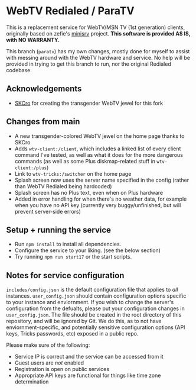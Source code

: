 # WebTV Redialed / ParaTV
This is a replacement service for WebTV/MSN TV (1st generation) clients, originally based on zefie's [minisrv](https://github.com/zefie/zefie_wtvp_minisrv) project. **This software is provided AS IS, with NO WARRANTY.**

This branch (`paratv`) has my own changes, mostly done for myself to assist with messing around with the WebTV hardware and service. No help will be provided in trying to get this branch to run, nor the original Redialed codebase.

## Acknowledgements
- [SKCro](https://github.com/SKCro/) for creating the transgender WebTV jewel for this fork
  
## Changes from main
- A new transgender-colored WebTV jewel on the home page thanks to SKCro
- Adds `wtv-client:/client`, which includes a linked list of every client command I've tested, as well as what it does for the more dangerous commands (as well as some Plus diskmap-related stuff in `wtv-client:/plus`)
- Link to `wtv-tricks:/switcher` on the home page
- Splash screen now uses the server name specified in the config (rather than WebTV Redialed being hardcoded)
- Splash screen has no Plus text, even when on Plus hardware
- Added in error handling for when there's no weather data, for example when you have no API key (currently very buggy/unfinished, but will prevent server-side errors)

## Setup + running the service
- Run `npm install` to install all dependencies.
- Configure the service to your liking. (see the below section)
- Try running `npm run start17` or the start scripts.

## Notes for service configuration 
`includes/config.json` is the default configuration file that applies to *all* instances. `user_config.json` should contain configuration options specific to your instance and enviornment. If you wish to change the server's configuration from the defualts, please put your configuration changes in `user_config.json`. The file should be created in the root directory of this repository, and will be ignored by Git. We do this, as to not have enviornment-specific, and potentially sensitive configuration options (API keys, Tricks passwords, etc) exposed in a public repo.

Please make sure of the following:
- Service IP is correct and the service can be accessed from it
- Guest users are *not* enabled
- Registration is open on public services
- Appropriate API keys are functional for things like time zone determination

